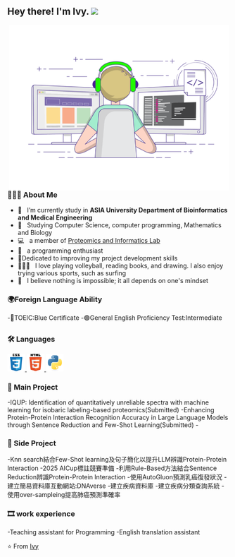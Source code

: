 <h2> Hey there! I'm Ivy. <img src="https://github.com/souvikguria98/souvikguria98/blob/master/Hi.gif" width="25"></h2>
<img align="right" alt="GIF" src="https://raw.githubusercontent.com/devSouvik/devSouvik/master/gif3.gif" width="500"/>

<h3> 👩🏻‍💻 About Me </h3>

- 🔭 &nbsp; I’m currently study in **ASIA University Department of Bioinformatics and Medical Engineering** 
- 📖 &nbsp; Studying Computer Science, computer programming, Mathematics and Biology
- 💻 &nbsp; a member of [Proteomics and Informatics Lab](https://ctchen.weebly.com/)
- 🌱 &nbsp; a programming enthusiast
- 🌷Dedicated to improving my project development skills
- 🤾🏻‍♀️ &nbsp; I love playing volleyball, reading books, and drawing. I also enjoy trying various sports, such as surfing
- 💫 &nbsp; I believe nothing is impossible; it all depends on one's mindset

<h3>🌍Foreign Language Ability</h3>
-🔵TOEIC:Blue Certificate
-🟢General English Proficiency Test:Intermediate

<h3>🛠 Languages</h3>
  <p > 
    <a href="https://www.w3schools.com/css/" target="_blank"> 
      <img src="https://raw.githubusercontent.com/devicons/devicon/master/icons/css3/css3-original-wordmark.svg" alt="css3" width="40" height="40"/> </a>
    <a href="https://www.w3.org/html/" target="_blank"> 
      <img src="https://raw.githubusercontent.com/devicons/devicon/master/icons/html5/html5-original-wordmark.svg" alt="html5" width="40" height="40"/> </a>
    <a href="https://www.python.org" target="_blank"> 
      <img src="https://raw.githubusercontent.com/devicons/devicon/master/icons/python/python-original.svg" alt="python" width="40" height="40"/> </a>    
  </p>

<h3>🚩 Main Project</h3>
-IQUP: Identification of quantitatively unreliable spectra with machine learning for isobaric labeling-based proteomics(Submitted)
-Enhancing Protein-Protein Interaction Recognition Accuracy in Large Language Models through Sentence Reduction and Few-Shot Learning(Submitted)
-

<h3>🧭 Side Project</h3>
-Knn search結合Few-Shot learning及句子簡化以提升LLM辨識Protein-Protein Interaction
-2025 AICup標註競賽準備
-利用Rule-Based方法結合Sentence Reduction辨識Protein-Protein Interaction
-使用AutoGluon預測乳癌復發狀況
-建立簡易資料庫互動網站:DNAverse
-建立疾病資料庫
-建立疾病分類查詢系統
-使⽤over-sampleing提⾼肺癌預測準確率

<h3>🎞️ work experience</h3>
-Teaching assistant for Programming
-English translation assistant


⭐️ From [Ivy](https://github.com/devSouvik)
